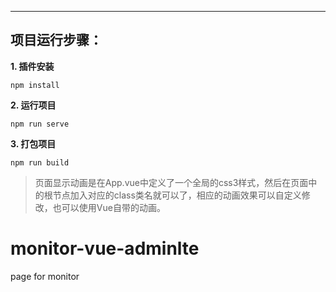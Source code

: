 
----------------

## 项目运行步骤：

**1. 插件安装**

    npm install

**2. 运行项目**

    npm run serve

**3. 打包项目**

    npm run build

> 页面显示动画是在App.vue中定义了一个全局的css3样式，然后在页面中的根节点加入对应的class类名就可以了，相应的动画效果可以自定义修改，也可以使用Vue自带的动画。
# monitor-vue-adminlte
page for monitor
